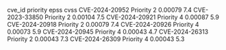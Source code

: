 cve_id	priority	epss	cvss
CVE-2024-20952	Priority 2	0.00079	7.4
CVE-2023-33850	Priority 2	0.00104	7.5
CVE-2024-20921	Priority 4	0.00087	5.9
CVE-2024-20918	Priority 2	0.00079	7.4
CVE-2024-20926	Priority 4	0.00073	5.9
CVE-2024-20945	Priority 4	0.00043	4.7
CVE-2024-26313	Priority 2	0.00043	7.3
CVE-2024-26309	Priority 4	0.00043	5.3


